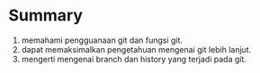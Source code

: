 # Summary

1. memahami pengguanaan git dan fungsi git.
2. dapat memaksimalkan pengetahuan mengenai git lebih lanjut.
3. mengerti mengenai branch dan history yang terjadi pada git.